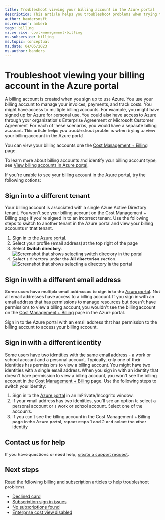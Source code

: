 ```yaml
---
title: Troubleshoot viewing your billing account in the Azure portal
description: This article helps you troubleshoot problems when trying to view your billing account in the Azure portal.
author: bandersmsft
ms.reviewer: amberb
tags: billing
ms.service: cost-management-billing
ms.subservice: billing
ms.topic: conceptual
ms.date: 04/05/2023
ms.author: banders
---
```


# Troubleshoot viewing your billing account in the Azure portal

A billing account is created when you sign up to use Azure. You use your billing account to manage your invoices, payments, and track costs. You might have access to multiple billing accounts. For example, you might have signed up for Azure for personal use. You could also have access to Azure through your organization's Enterprise Agreement or Microsoft Customer Agreement. For each of these scenarios, you would have a separate billing account. This article helps you troubleshoot problems when trying to view your billing account in the Azure portal.

You can view your billing accounts one the [Cost Management + Billing](https://portal.azure.com/#blade/Microsoft_Azure_GTM/ModernBillingMenuBlade) page.

To learn more about billing accounts and identify your billing account type, see [View billing accounts in Azure portal](view-all-accounts.md).

If you're unable to see your billing account in the Azure portal, try the following options:

## Sign in to a different tenant

Your billing account is associated with a single Azure Active Directory tenant. You won't see your billing account on the Cost Management + Billing page if you're signed in to an incorrect tenant. Use the following steps to switch to another tenant in the Azure portal and view your billing accounts in that tenant.

1. Sign in to the [Azure portal](https://portal.azure.com).
1. Select your profile (email address) at the top right of the page.
1. Select **Switch directory**.  
    ![Screenshot that shows selecting switch directory in the portal](./media/troubleshoot-account-not-found/select-switch-directory.png)
1. Select a directory under the **All directories** section.  
    ![Screenshot that shows selecting a directory in the portal](./media/troubleshoot-account-not-found/select-directory.png)

## Sign in with a different email address

Some users have multiple email addresses to sign in to the [Azure portal](https://portal.azure.com). Not all email addresses have access to a billing account. If you sign in with an email address that has permissions to manage resources but doesn't have permissions to view a billing account, you wouldn't see the billing account on the [Cost Management + Billing](https://portal.azure.com/#blade/Microsoft_Azure_GTM/ModernBillingMenuBlade) page in the Azure portal.

Sign in to the Azure portal with an email address that has permission to the billing account to access your billing account.

## Sign in with a different identity

Some users have two identities with the same email address - a work or school account and a personal account. Typically, only one of their identities has permissions to view a billing account. You might have two identities with a single email address. When you sign in with an identity that doesn't have permission to view a billing account, you won't see the billing account in the [Cost Management + Billing](https://portal.azure.com/#blade/Microsoft_Azure_GTM/ModernBillingMenuBlade) page. Use the following steps to switch your identity:

1. Sign in to the [Azure portal](https://portal.azure.com) in an InPrivate/Incognito window.
1. If your email address has two identities, you'll see an option to select a personal account or a work or school account. Select one of the accounts.
1. If you can't see the billing account in the Cost Management + Billing page in the Azure portal, repeat steps 1 and 2 and select the other identity.

## Contact us for help

If you have questions or need help, [create a support request](https://portal.azure.com/#blade/Microsoft_Azure_Support/HelpAndSupportBlade/newsupportrequest).

## Next steps

Read the following billing and subscription articles to help troubleshoot problems.

- [Declined card](./troubleshoot-declined-card.md)
- [Subscription sign in issues](./troubleshoot-sign-in-issue.md)
- [No subscriptions found](./no-subscriptions-found.md)
- [Enterprise cost view disabled](./enterprise-mgmt-grp-troubleshoot-cost-view.md)